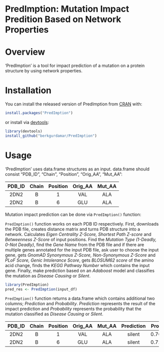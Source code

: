 
<!-- README.md is generated from README.Rmd. Please edit that file -->

# PredImption: Mutation Impact Predition Based on Network Properties

<!-- badges: start -->
<!-- badges: end -->

# Overview

‘PredImption’ is a tool for impact prediction of a mutation on a protein
structure by using network properties.

# Installation

You can install the released version of PredImption from
[CRAN](https://CRAN.R-project.org) with:

``` r
install.packages("PredImption")
```

or install via
[devtools](https://www.r-project.org/nosvn/pandoc/devtools.html):

``` r
library(devtools)
install_github("berkgurdamar/PredImption")
```

# Usage

‘PredImption’ uses data.frame structures as an input. data.frame should
consist “PDB_ID”, “Chain”, “Position”, “Orig_AA”, “Mut_AA”:

| PDB_ID | Chain | Position | Orig_AA | Mut_AA |
|:------:|:-----:|:--------:|:-------:|:------:|
|  2DN2  |   B   |    1     |   VAL   |  ALA   |
|  2DN2  |   B   |    6     |   GLU   |  ALA   |

Mutation impact prediction can be done via `PredImption()` function:

`PredImption()` function works on each PDB ID respectively. First,
downloads the PDB file, creates distance matrix and turns PDB structure
into a network. Calculates *Eigen Centrality Z-Score, Shortest Path
Z-score* and *Betweenness Z-Score* of input positions. Find the
*Mutation Type (1-Deadly, 0-Not Deadly)*, find the *Gene Name* from the
PDB file and if there are multiple genes annotated for the input PDB
file, ask user to choose the input gene, gets *GnomAD Synonymous
Z-Score, Non-Synonymous Z-Score* and *PLoF Score, Genic Intolerance
Score*, gets *BLOSUM62 score* of the amino acid change, finds the *KEGG
Pathway Number* which contains the input gene. Finally, make prediction
based on an *Adaboost* model and classifies the mutation as *Disease
Causing* or *Silent*.

``` r
library(PredImption)
pred_res <- PredImption(input_df)
```

`PredImption()` function returns a data.frame which contains additional
two columns; *Prediction* and *Probability*. *Prediction* represents the
result of the impact prediction and *Probability* represents the
probability that the mutation classified as *Disease Causing* or
*Silent*.

| PDB_ID | Chain | Position | Orig_AA | Mut_AA | Prediction | Probability |
|:------:|:-----:|:--------:|:-------:|:------:|:----------:|:-----------:|
|  2DN2  |   B   |    1     |   VAL   |  ALA   |   silent   |  0.7676430  |
|  2DN2  |   B   |    6     |   GLU   |  ALA   |   silent   |  0.7225815  |
